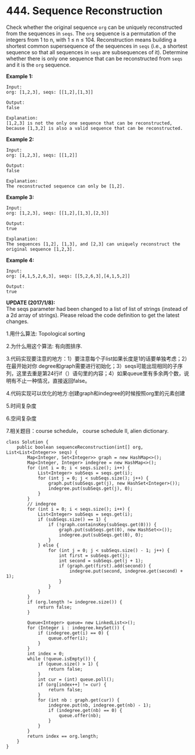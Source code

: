 # 444. Sequence Reconstruction

Check whether the original sequence `org` can be uniquely reconstructed from the sequences in `seqs`. The `org` sequence is a permutation of the integers from 1 to n, with 1 ≤ n ≤ 104. Reconstruction means building a shortest common supersequence of the sequences in `seqs` \(i.e., a shortest sequence so that all sequences in `seqs` are subsequences of it\). Determine whether there is only one sequence that can be reconstructed from `seqs` and it is the `org` sequence.

**Example 1:**

```text
Input:
org: [1,2,3], seqs: [[1,2],[1,3]]

Output:
false

Explanation:
[1,2,3] is not the only one sequence that can be reconstructed, because [1,3,2] is also a valid sequence that can be reconstructed.
```

**Example 2:**

```text
Input:
org: [1,2,3], seqs: [[1,2]]

Output:
false

Explanation:
The reconstructed sequence can only be [1,2].
```

**Example 3:**

```text
Input:
org: [1,2,3], seqs: [[1,2],[1,3],[2,3]]

Output:
true

Explanation:
The sequences [1,2], [1,3], and [2,3] can uniquely reconstruct the original sequence [1,2,3].
```

**Example 4:**

```text
Input:
org: [4,1,5,2,6,3], seqs: [[5,2,6,3],[4,1,5,2]]

Output:
true
```

**UPDATE \(2017/1/8\):**  
The seqs parameter had been changed to a list of list of strings \(instead of a 2d array of strings\). Please reload the code definition to get the latest changes.

1.用什么算法: Topological sorting

2.为什么用这个算法: 有向图排序.

3.代码实现要注意的地方：1）要注意每个子list如果长度是1的话要单独考虑；2）在最开始对你 degree和graph需要进行初始化；3）seqs可能出现相同的子序列，这里去重是第24行if（）语句里的内容；4）如果queue里有多余两个数，说明有不止一种情况，直接返回false。

4.代码实现可以优化的地方:创建graph和indegree的时候按照org里的元素创建

5.时间复杂度

6.空间复杂度

7.相关题目：course schedule， course schedule II, alien dictionary.

```text
class Solution {
    public boolean sequenceReconstruction(int[] org, List<List<Integer>> seqs) {
        Map<Integer, Set<Integer>> graph = new HashMap<>();
        Map<Integer, Integer> indegree = new HashMap<>();
        for (int i = 0; i < seqs.size(); i++) {
            List<Integer> subSeqs = seqs.get(i);
            for (int j = 0; j < subSeqs.size(); j++) {
                graph.put(subSeqs.get(j), new HashSet<Integer>());
                indegree.put(subSeqs.get(j), 0);
            }
        }
        // indegree
        for (int i = 0; i < seqs.size(); i++) {
            List<Integer> subSeqs = seqs.get(i);
            if (subSeqs.size() == 1) {
                if (!graph.containsKey(subSeqs.get(0))) {
                    graph.put(subSeqs.get(0), new HashSet<>());
                    indegree.put(subSeqs.get(0), 0);
                }
            } else {
                for (int j = 0; j < subSeqs.size() - 1; j++) {
                    int first = subSeqs.get(j);
                    int second = subSeqs.get(j + 1);
                    if (graph.get(first).add(second)) {
                        indegree.put(second, indegree.get(second) + 1);   
                    }
                }
            }
        }
        if (org.length != indegree.size()) {
            return false;
        }
        
        Queue<Integer> queue= new LinkedList<>();
        for (Integer i : indegree.keySet()) {
            if (indegree.get(i) == 0) {
                queue.offer(i);
            }
        }
        int index = 0;
        while (!queue.isEmpty()) {
            if (queue.size() > 1) {
                return false;
            }
            int cur = (int) queue.poll();
            if (org[index++] != cur) {
                return false;
            }
            for (int nb : graph.get(cur)) {
                indegree.put(nb, indegree.get(nb) - 1);
                if (indegree.get(nb) == 0) {
                    queue.offer(nb);
                }
            }
        }
        return index == org.length;
    }
}
```

